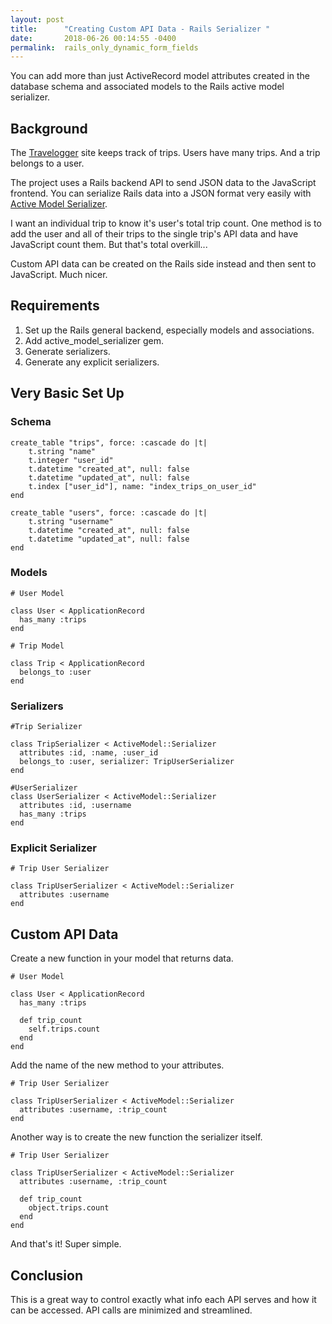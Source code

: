 ```yaml
---
layout: post
title:      "Creating Custom API Data - Rails Serializer "
date:       2018-06-26 00:14:55 -0400
permalink:  rails_only_dynamic_form_fields
---
```


You can add more than just ActiveRecord model attributes created in the database schema and associated models to the Rails active model serializer.

## Background
The [Travelogger](https://github.com/unenlightened/travelogger/blob/javascript-front-end/app/assets/javascripts/trips.js) site keeps track of trips. Users have many trips. And a trip belongs to a user.

The project uses a Rails backend API to send JSON data to the JavaScript frontend. You can serialize Rails data into a JSON format very easily with [Active Model Serializer](https://github.com/rails-api/active_model_serializers).

I want an individual trip to know it's user's total trip count. One method is to add the user and all of their trips to the single trip's API data and have JavaScript count them. But that's total overkill...

Custom API data can be created on the Rails side instead and then sent to JavaScript. Much nicer.
## Requirements

1. Set up the Rails general backend, especially models and associations.
2. Add active_model_serializer gem.
3. Generate serializers.
4. Generate any explicit serializers.

## Very Basic Set Up
### Schema
```
create_table "trips", force: :cascade do |t|
    t.string "name"
    t.integer "user_id"
    t.datetime "created_at", null: false
    t.datetime "updated_at", null: false
    t.index ["user_id"], name: "index_trips_on_user_id"
end

create_table "users", force: :cascade do |t|
    t.string "username"
    t.datetime "created_at", null: false
    t.datetime "updated_at", null: false
end

```

### Models
```
# User Model

class User < ApplicationRecord
  has_many :trips
end
```

```
# Trip Model

class Trip < ApplicationRecord
  belongs_to :user
end
```

### Serializers
```
#Trip Serializer

class TripSerializer < ActiveModel::Serializer
  attributes :id, :name, :user_id
  belongs_to :user, serializer: TripUserSerializer
end
```

```
#UserSerializer
class UserSerializer < ActiveModel::Serializer
  attributes :id, :username
  has_many :trips
end
```

### Explicit Serializer
```
# Trip User Serializer

class TripUserSerializer < ActiveModel::Serializer
  attributes :username
end
```

##  Custom API Data
Create a new function in your model that returns data.

```
# User Model

class User < ApplicationRecord
  has_many :trips

  def trip_count
    self.trips.count
  end
end
```

Add the name of the new method to your attributes.

```
# Trip User Serializer

class TripUserSerializer < ActiveModel::Serializer
  attributes :username, :trip_count
end
```

Another way is to create the new function the serializer itself.

```
# Trip User Serializer

class TripUserSerializer < ActiveModel::Serializer
  attributes :username, :trip_count
	
  def trip_count
    object.trips.count
  end
end
```

And that's it! Super simple.

## Conclusion
This is a great way to control exactly what info each API serves and how it can be accessed. API calls are minimized and streamlined. 

